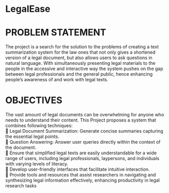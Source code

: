 # LegalEase
# PROBLEM STATEMENT
The project is a search for the solution to the problems of creating a text summarization 
system for the law ones that not only gives a shortened version of a legal document, but 
also allows users to ask questions in natural language. With simultaneously presenting 
legal materials to the people in the accessive and interactive way the system pushes on the 
gap between legal professionals and the general public, hence enhancing people’s 
awareness of and work with legal texts.
# OBJECTIVES
The vast amount of legal documents can be overwhelming for anyone who needs to 
understand their content. This Project proposes a system that combines following
techniques:
<br>
 Legal Document Summarization: Generate concise summaries capturing the
essential legal points.
<br>
 Question Answering: Answer user queries directly within the context of the 
document.
<br>
 Ensure that simplified legal texts are easily understandable for a wide range of 
users, including legal professionals, laypersons, and individuals with varying levels
of literacy.
<br>
 Develop user-friendly interfaces that facilitate intuitive interaction.
<br>
 Provide tools and resources that assist researchers in navigating and synthesizing
legal information effectively, enhancing productivity in legal research tasks
